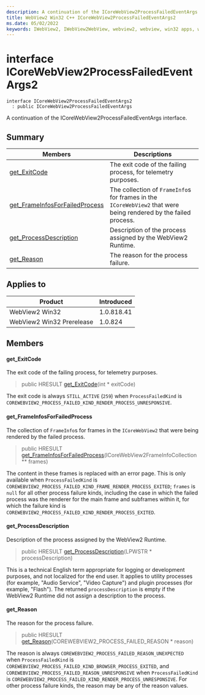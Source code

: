 ```yaml
---
description: A continuation of the ICoreWebView2ProcessFailedEventArgs interface.
title: WebView2 Win32 C++ ICoreWebView2ProcessFailedEventArgs2
ms.date: 05/02/2022
keywords: IWebView2, IWebView2WebView, webview2, webview, win32 apps, win32, edge, ICoreWebView2, ICoreWebView2Controller, browser control, edge html, ICoreWebView2ProcessFailedEventArgs2
---
```


# interface ICoreWebView2ProcessFailedEventArgs2

```
interface ICoreWebView2ProcessFailedEventArgs2
  : public ICoreWebView2ProcessFailedEventArgs
```

A continuation of the ICoreWebView2ProcessFailedEventArgs interface.

## Summary

 Members                        | Descriptions
--------------------------------|---------------------------------------------
[get_ExitCode](#get_exitcode) | The exit code of the failing process, for telemetry purposes.
[get_FrameInfosForFailedProcess](#get_frameinfosforfailedprocess) | The collection of `FrameInfo`s for frames in the `ICoreWebView2` that were being rendered by the failed process.
[get_ProcessDescription](#get_processdescription) | Description of the process assigned by the WebView2 Runtime.
[get_Reason](#get_reason) | The reason for the process failure.

## Applies to

Product                         | Introduced
--------------------------------|---------------------------------------------
WebView2 Win32            |    1.0.818.41
WebView2 Win32 Prerelease |    1.0.824

## Members

#### get_ExitCode

The exit code of the failing process, for telemetry purposes.

> public HRESULT [get_ExitCode](#get_exitcode)(int * exitCode)

The exit code is always `STILL_ACTIVE` (`259`) when `ProcessFailedKind` is `COREWEBVIEW2_PROCESS_FAILED_KIND_RENDER_PROCESS_UNRESPONSIVE`.

#### get_FrameInfosForFailedProcess

The collection of `FrameInfo`s for frames in the `ICoreWebView2` that were being rendered by the failed process.

> public HRESULT [get_FrameInfosForFailedProcess](#get_frameinfosforfailedprocess)(ICoreWebView2FrameInfoCollection ** frames)

The content in these frames is replaced with an error page. This is only available when `ProcessFailedKind` is `COREWEBVIEW2_PROCESS_FAILED_KIND_FRAME_RENDER_PROCESS_EXITED`; `frames` is `null` for all other process failure kinds, including the case in which the failed process was the renderer for the main frame and subframes within it, for which the failure kind is `COREWEBVIEW2_PROCESS_FAILED_KIND_RENDER_PROCESS_EXITED`.

#### get_ProcessDescription

Description of the process assigned by the WebView2 Runtime.

> public HRESULT [get_ProcessDescription](#get_processdescription)(LPWSTR * processDescription)

This is a technical English term appropriate for logging or development purposes, and not localized for the end user. It applies to utility processes (for example, "Audio Service", "Video Capture") and plugin processes (for example, "Flash"). The returned `processDescription` is empty if the WebView2 Runtime did not assign a description to the process.

#### get_Reason

The reason for the process failure.

> public HRESULT [get_Reason](#get_reason)(COREWEBVIEW2_PROCESS_FAILED_REASON * reason)

The reason is always `COREWEBVIEW2_PROCESS_FAILED_REASON_UNEXPECTED` when `ProcessFailedKind` is `COREWEBVIEW2_PROCESS_FAILED_KIND_BROWSER_PROCESS_EXITED`, and `COREWEBVIEW2_PROCESS_FAILED_REASON_UNRESPONSIVE` when `ProcessFailedKind` is `COREWEBVIEW2_PROCESS_FAILED_KIND_RENDER_PROCESS_UNRESPONSIVE`. For other process failure kinds, the reason may be any of the reason values.

